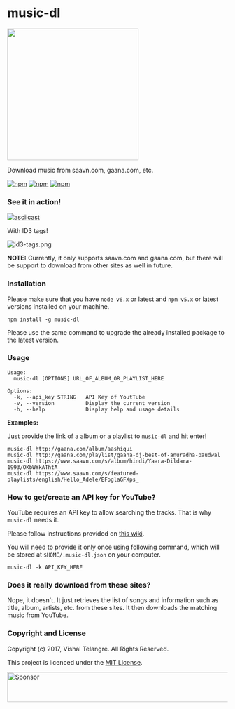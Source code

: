 # music-dl

<img src="https://user-images.githubusercontent.com/876195/27261560-261ebf7e-5463-11e7-99d4-40c3481eab17.png" width="300" />

Download music from saavn.com, gaana.com, etc.


[![npm](https://img.shields.io/npm/v/music-dl.svg?style=plastic)](https://www.npmjs.com/package/music-dl) [![npm](https://img.shields.io/npm/dt/music-dl.svg?style=plastic)](https://www.npmjs.com/package/music-dl) [![npm](https://img.shields.io/github/license/vishaltelangre/music-dl.svg?style=plastic)](LICENSE.txt)

### See it in action!

[![asciicast](https://user-images.githubusercontent.com/876195/27260168-c5d803fc-5442-11e7-8163-a08955d424ca.gif)](https://asciinema.org/a/125142?t=4)

With ID3 tags!

![id3-tags.png](https://user-images.githubusercontent.com/876195/27254951-4508b762-53b1-11e7-84e1-f5addc2953fa.png)


**NOTE:** Currently, it only supports saavn.com and gaana.com,
but there will be support to download from other sites as well
in future.

### Installation

Please make sure that you have `node v6.x` or latest 
and 
`npm v5.x` or latest versions installed on your machine.

```
npm install -g music-dl
```

Please use the same command
to upgrade the already installed package
to the latest version.

### Usage

```
Usage:
  music-dl [OPTIONS] URL_OF_ALBUM_OR_PLAYLIST_HERE

Options:
  -k, --api_key STRING   API Key of YoutTube
  -v, --version          Display the current version
  -h, --help             Display help and usage details
```

**Examples:**

Just provide the link of a album or a playlist to `music-dl` and hit enter!

```
music-dl http://gaana.com/album/aashiqui
music-dl http://gaana.com/playlist/gaana-dj-best-of-anuradha-paudwal
music-dl https://www.saavn.com/s/album/hindi/Yaara-Dildara-1993/OKbWYkAThtA_
music-dl https://www.saavn.com/s/featured-playlists/english/Hello_Adele/EFoglaGFXps_
```

### How to get/create an API key for YouTube?

YouTube requires an API key to allow searching the tracks.
That is why `music-dl` needs it.

Please follow instructions provided on [this wiki](https://github.com/vishaltelangre/music-dl/wiki/How-to-get-or-create-a-YouTube-API-Key%3F).

You will need to provide it only once using following command,
which will be stored at `$HOME/.music-dl.json` on your computer.

```
music-dl -k API_KEY_HERE
```

### Does it really download from these sites?

Nope, it doesn't.
It just retrieves the list of songs
and information such as title, album, artists, etc.
from these sites.
It then downloads the matching music from YouTube.

### Copyright and License

Copyright (c) 2017, Vishal Telangre. All Rights Reserved.

This project is licenced under the [MIT License](LICENSE.txt).

<a target='_blank' rel='nofollow' href='https://app.codesponsor.io/link/PfwgcRiC73ERAe1WTDUo4DmM/vishaltelangre/music-dl'>
  <img alt='Sponsor' width='888' height='68' src='https://app.codesponsor.io/embed/PfwgcRiC73ERAe1WTDUo4DmM/vishaltelangre/music-dl.svg' />
</a>
